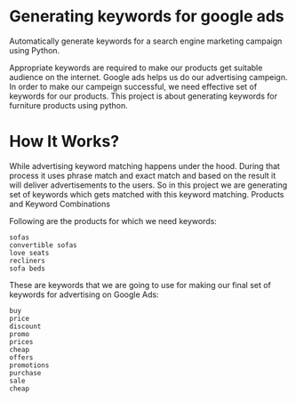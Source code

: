 # Generating keywords for google ads

Automatically generate keywords for a search engine marketing campaign using Python. 

Appropriate keywords are required to make our products get suitable audience on the internet. Google ads helps us do our advertising campeign. In order to make our campeign successful, we need effective set of keywords for our products. This project is about generating keywords for furniture products using python.

# How It Works?

While advertising keyword matching happens under the hood. During that process it uses phrase match and exact match and based on the result it will deliver advertisements to the users. So in this project we are generating set of keywords which gets matched with this keyword matching.
Products and Keyword Combinations

Following are the products for which we need keywords:
    
    sofas
    convertible sofas
    love seats
    recliners
    sofa beds

These are keywords that we are going to use for making our final set of keywords for advertising on Google Ads:

    buy
    price
    discount
    promo
    prices
    cheap
    offers
    promotions
    purchase
    sale
    cheap
